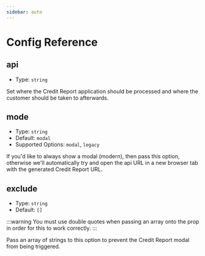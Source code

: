 ```yaml
---
sidebar: auto
---
```


# Config Reference

## api

- Type: `string`

Set where the Credit Report application should be processed and where the customer should be taken to afterwards.

## mode

- Type: `string`
- Default: `modal`
- Supported Options: `modal`, `legacy`

If you'd like to always show a modal (modern), then pass this option, otherwise we'll automatically try and open the api URL in a new browser tab with the generated Credit Report URL.

## exclude

- Type: `string`
- Default: `[]`

:::warning
You must use double quotes when passing an array onto the prop in order for this to work correctly.
:::

Pass an array of strings to this option to prevent the Credit Report modal from being triggered.
